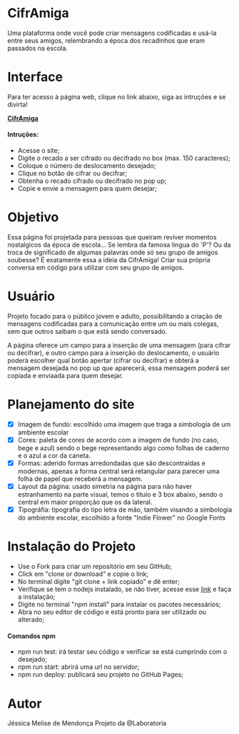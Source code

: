 # CifrAmiga

Uma plataforma onde você pode criar mensagens codificadas e usá-la entre seus amigos, relembrando a época dos recadinhos que eram passados na escola.

# Interface

Para ter acesso à página web, clique no link abaixo, siga as intruções e se divirta!

**[CifrAmiga](https://jessicamelise.github.io/SAP004-cipher/)**

#### Intruções:

- Acesse o site;
- Digite o recado a ser cifrado ou decifrado no box (max. 150 caracteres);
- Coloque o número de deslocamento desejado;
- Clique no botão de cifrar ou decifrar;
- Obtenha o recado cifrado ou decifrado no pop up;
- Copie e envie a mensagem para quem desejar;

# Objetivo

Essa página foi projetada para pessoas que queiram reviver momentos nostalgicos da época de escola... Se lembra da famosa lingua do 'P'? Ou da troca de significado de algumas palavras onde só seu grupo de amigos soubesse? 
É exatamente essa a ideia da CifrAmiga! Criar sua própria conversa em código para utilizar com seu grupo de amigos.

# Usuário

Projeto focado para o público jovem e adulto, possibilitando a criação de mensagens codificadas para a comunicação entre um ou mais colegas, sem que outros saibam o que está sendo conversado. 

A página oferece um campo para a inserção de uma mensagem (para cifrar ou decifrar), e outro campo para a inserção do deslocamento, o usuário poderá escolher qual botão apertar (cifrar ou decifrar) e obterá a mensagem desejada no pop up que aparecerá, essa mensagem poderá ser copiada e enviaada para quem desejar.

# Planejamento do site

- [x] Imagem de fundo: escolhido uma imagem que traga a simbologia de um ambiente escolar
- [x] Cores: paleta de cores de acordo com a imagem de fundo (no caso, bege e azul) sendo o bege representando algo como folhas de caderno e o azul a cor da caneta.
- [x] Formas: aderido formas arredondadas que são descontraídas e modernas, apenas a forma central será retangular para parecer uma folha de papel que receberá a mensagem.
- [x] Layout da página: usado simetria na página para não haver estranhamento na parte visual, temos o titulo e 3 box abaixo, sendo o central em maior proporção que os da lateral.
- [x] Tipográfia: tipografia do tipo letra de mão, também visando a simbologia do ambiente escolar, escolhido a fonte "Indie Flower" no Google Fonts

# Instalação do Projeto

- Use o Fork para criar um repositório em seu GitHub;
- Click em "clone or download" e copie o link;
- No terminal digite "git clone + link copiado" e dê enter;
- Verifique se tem o nodejs instalado, se não tiver, acesse esse [link](https://nodejs.org/pt-br/download/) e faça a instalação;
- Digite no terminal "npm install" para instalar os pacotes necessários;
- Abra no seu editor de código e está pronto para ser utilizado ou alterado;

#### Comandos npm

- npm run test: irá testar seu código e verificar se está cumprindo com o desejado;
- npm run start: abrirá uma url no servidor;
- npm run deploy: publicará seu projeto no GitHub Pages;


# Autor
Jéssica Melise de Mendonça
Projeto da @Laboratoria
